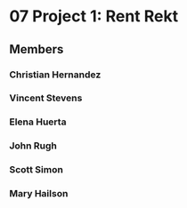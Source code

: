 # 07 Project 1: Rent Rekt

## Members
### Christian Hernandez
### Vincent Stevens
### Elena Huerta
### John Rugh
### Scott Simon
### Mary Hailson
